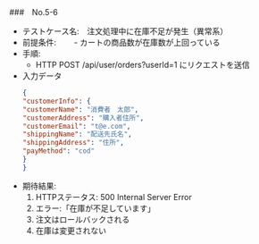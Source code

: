###　No.5-6

- テストケース名:　注文処理中に在庫不足が発生（異常系）
- 前提条件:　
　- カートの商品数が在庫数が上回っている
- 手順:
  -  HTTP POST /api/user/orders?userId=1 にリクエストを送信
- 入力データ
    ```json
  {
  "customerInfo": {
    "customerName": "消費者　太郎",
    "customerAddress": "購入者住所",
    "customerEmail": "t@e.com",
    "shippingName": "配送先氏名",
    "shippingAddress": "住所",
    "payMethod": "cod"
  }
    }
    ```
- 期待結果:
   1. HTTPステータス: 500 Internal Server Error
   2. エラー:「在庫が不足しています」
   3. 注文はロールバックされる
   4. 在庫は変更されない